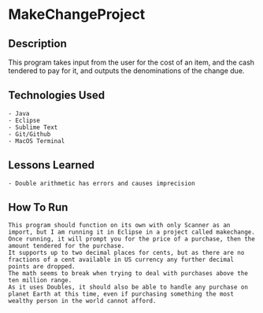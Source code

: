 # MakeChangeProject

## Description

This program takes input from the user for the cost of an item, and the cash tendered to pay for it, and outputs the denominations of the change due.

## Technologies Used
	- Java
	- Eclipse
	- Sublime Text
	- Git/Github
	- MacOS Terminal

## Lessons Learned
	- Double arithmetic has errors and causes imprecision 


## How To Run
	This program should function on its own with only Scanner as an import, but I am running it in Eclipse in a project called makechange.
	Once running, it will prompt you for the price of a purchase, then the amount tendered for the purchase.
	It supports up to two decimal places for cents, but as there are no fractions of a cent available in US currency any further decimal points are dropped.
	The math seems to break when trying to deal with purchases above the ten million range.
	As it uses Doubles, it should also be able to handle any purchase on planet Earth at this time, even if purchasing something the most wealthy person in the world cannot afford.